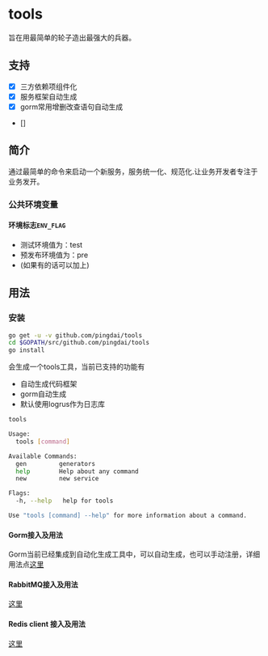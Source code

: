 # tools
旨在用最简单的轮子造出最强大的兵器。
## 支持
- [x] 三方依赖项组件化
- [x] 服务框架自动生成
- [x] gorm常用增删改查语句自动生成
- []  

## 简介
通过最简单的命令来启动一个新服务，服务统一化、规范化.让业务开发者专注于业务发开。

### 公共环境变量
#### 环境标志`ENV_FLAG`
- 测试环境值为：test
- 预发布环境值为：pre
- (如果有的话可以加上)

## 用法
### 安装
```sh
go get -u -v github.com/pingdai/tools
cd $GOPATH/src/github.com/pingdai/tools
go install
```
会生成一个tools工具，当前已支持的功能有
- 自动生成代码框架
- gorm自动生成
- 默认使用logrus作为日志库

```sh
tools

Usage:
  tools [command]

Available Commands:
  gen         generators
  help        Help about any command
  new         new service

Flags:
  -h, --help   help for tools

Use "tools [command] --help" for more information about a command.

```
#### Gorm接入及用法
Gorm当前已经集成到自动化生成工具中，可以自动生成，也可以手动注册，详细用法点[这里](./tools/gormx/README.md)

#### RabbitMQ接入及用法
[这里](./tools/amqpx/README.md)

#### Redis client 接入及用法
[这里](./tools/redisx/README.md)